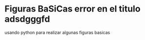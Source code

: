 # Figuras BaSiCas error en el titulo adsdgggfd

usando python para realizar algunas figuras basicas
